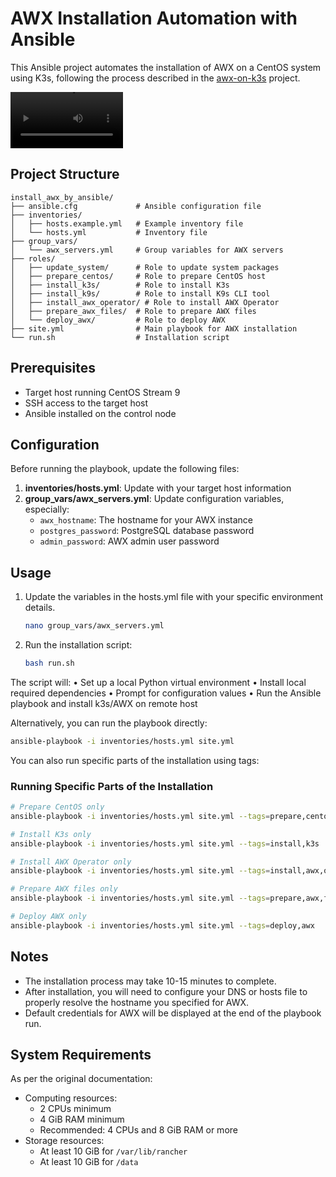 # AWX Installation Automation with Ansible

This Ansible project automates the installation of AWX on a CentOS system using K3s, following the process described in the [awx-on-k3s](https://github.com/kurokobo/awx-on-k3s) project.

<video src='https://github.com/azdolinski/install_awx_by_ansible/raw/refs/heads/main/docs/awx_install.mp4' width=180/></video>

## Project Structure

```text
install_awx_by_ansible/
├── ansible.cfg             # Ansible configuration file
├── inventories/
│   ├── hosts.example.yml   # Example inventory file
│   └── hosts.yml           # Inventory file
├── group_vars/
│   └── awx_servers.yml     # Group variables for AWX servers
├── roles/
│   ├── update_system/      # Role to update system packages
│   ├── prepare_centos/     # Role to prepare CentOS host
│   ├── install_k3s/        # Role to install K3s
│   ├── install_k9s/        # Role to install K9s CLI tool
│   ├── install_awx_operator/ # Role to install AWX Operator
│   ├── prepare_awx_files/  # Role to prepare AWX files
│   └── deploy_awx/         # Role to deploy AWX
├── site.yml                # Main playbook for AWX installation
└── run.sh                  # Installation script
```

## Prerequisites

- Target host running CentOS Stream 9
- SSH access to the target host
- Ansible installed on the control node

## Configuration

Before running the playbook, update the following files:

1. **inventories/hosts.yml**: Update with your target host information
2. **group_vars/awx_servers.yml**: Update configuration variables, especially:
   - `awx_hostname`: The hostname for your AWX instance
   - `postgres_password`: PostgreSQL database password
   - `admin_password`: AWX admin user password

## Usage

1. Update the variables in the hosts.yml file with your specific environment details.

    ```bash
    nano group_vars/awx_servers.yml
    ```

2. Run the installation script:

    ```bash
    bash run.sh
    ```

The script will:
  • Set up a local Python virtual environment
  • Install local required dependencies
  • Prompt for configuration values
  • Run the Ansible playbook and install k3s/AWX on remote host

Alternatively, you can run the playbook directly:

```bash
ansible-playbook -i inventories/hosts.yml site.yml
```

You can also run specific parts of the installation using tags:

### Running Specific Parts of the Installation

```bash
# Prepare CentOS only
ansible-playbook -i inventories/hosts.yml site.yml --tags=prepare,centos

# Install K3s only
ansible-playbook -i inventories/hosts.yml site.yml --tags=install,k3s

# Install AWX Operator only
ansible-playbook -i inventories/hosts.yml site.yml --tags=install,awx,operator

# Prepare AWX files only
ansible-playbook -i inventories/hosts.yml site.yml --tags=prepare,awx,files

# Deploy AWX only
ansible-playbook -i inventories/hosts.yml site.yml --tags=deploy,awx
```

## Notes

- The installation process may take 10-15 minutes to complete.
- After installation, you will need to configure your DNS or hosts file to properly resolve the hostname you specified for AWX.
- Default credentials for AWX will be displayed at the end of the playbook run.

## System Requirements

As per the original documentation:

- Computing resources:
  - 2 CPUs minimum
  - 4 GiB RAM minimum
  - Recommended: 4 CPUs and 8 GiB RAM or more
- Storage resources:
  - At least 10 GiB for `/var/lib/rancher`
  - At least 10 GiB for `/data`
